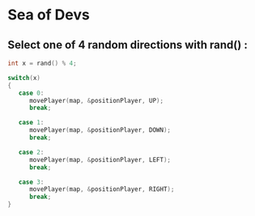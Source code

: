 # Sea of Devs

## Select one of 4 random directions with rand() :

```c
int x = rand() % 4;

switch(x)
{
   case 0:
      movePlayer(map, &positionPlayer, UP);
      break;

   case 1:
      movePlayer(map, &positionPlayer, DOWN);
      break;

   case 2:
      movePlayer(map, &positionPlayer, LEFT);
      break;

   case 3:
      movePlayer(map, &positionPlayer, RIGHT);
      break;
}
```

